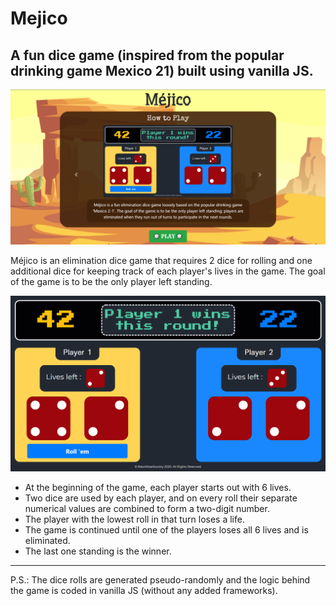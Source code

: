# Mejico
A fun dice game (inspired from the popular drinking game Mexico 21) built using vanilla JS.
---
![main-menu-screen-image](assets/images/main.png)

Méjico is an elimination dice game that requires 2 dice for rolling and one additional dice for keeping track of each player's lives in the game. The goal of the game is to be the only player left standing. 

![game-image](assets/images/screen-1.png)

* At the beginning of the game, each player starts out with 6 lives. 
* Two dice are used by each player, and on every roll their separate numerical values are combined to form a two-digit number. 
* The player with the lowest roll in that turn loses a life. 
* The game is continued until one of the players loses all 6 lives and is eliminated. 
* The last one standing is the winner.
---

P.S.: The dice rolls are generated pseudo-randomly and the logic behind the game is coded in vanilla JS (without any added frameworks).
